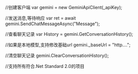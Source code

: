 
//创建客户端
var gemini = new GeminiApiClient(_apiKey);

//发送消息,等待响应
var ret = await gemini.SendChatMessageAsync("Message");

//查看聊天记录
var History = gemini.GetConversationHistory();

//如果是本地模型,支持修改基础url
gemini._baseUrl = "http....";

//清空聊天记录
gemini.ClearConversationHistory();

//支持所有符合.Net Standard 2.0的项目
